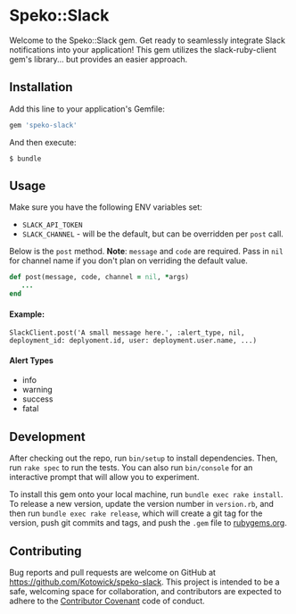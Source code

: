 # Speko::Slack

Welcome to the Speko::Slack gem. Get ready to seamlessly integrate Slack notifications into your application! This gem utilizes the slack-ruby-client gem's library... but provides an easier approach.

## Installation

Add this line to your application's Gemfile:

```ruby
gem 'speko-slack'
```

And then execute:

    $ bundle

## Usage

Make sure you have the following ENV variables set:

* `SLACK_API_TOKEN`
* `SLACK_CHANNEL` - will be the default, but can be overridden per `post` call. 

Below is the `post` method. **Note**: `message` and `code` are required. Pass in `nil` for channel name if you don't plan on verriding the default value.

```ruby
def post(message, code, channel = nil, *args)
   ...
end
```

#### Example:

`SlackClient.post('A small message here.', :alert_type, nil, deployment_id: deplyoment.id, user: deployment.user.name, ...)`

#### Alert Types

* info
* warning
* success
* fatal

## Development

After checking out the repo, run `bin/setup` to install dependencies. Then, run `rake spec` to run the tests. You can also run `bin/console` for an interactive prompt that will allow you to experiment.

To install this gem onto your local machine, run `bundle exec rake install`. To release a new version, update the version number in `version.rb`, and then run `bundle exec rake release`, which will create a git tag for the version, push git commits and tags, and push the `.gem` file to [rubygems.org](https://rubygems.org).

## Contributing

Bug reports and pull requests are welcome on GitHub at https://github.com/Kotowick/speko-slack. This project is intended to be a safe, welcoming space for collaboration, and contributors are expected to adhere to the [Contributor Covenant](http://contributor-covenant.org) code of conduct.

